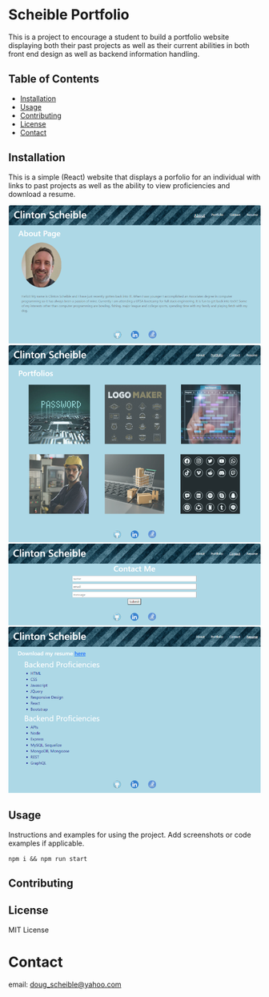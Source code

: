 # Scheible Portfolio

This is a project to encourage a student to build a portfolio website displaying both their past projects as well as their current abilities in both front end design as well as backend information handling.

## Table of Contents

- [Installation](#installation)
- [Usage](#usage)
- [Contributing](#contributing)
- [License](#license)
- [Contact](#contact)

## Installation

This is a simple (React) website that displays a porfolio for an individual with links to past projects as well as the ability to view proficiencies and download a resume.

![About](src\assets\\readmeAbout.png)
![Portfolio](src\assets\\readmePortfolio.png)
![Contact](src\assets\\readmeContact.png)
![Resume](src\assets\\readmeResume.png)

## Usage

Instructions and examples for using the project. Add screenshots or code examples if applicable.

```
npm i && npm run start
```

## Contributing

## License

MIT License

# Contact

email: doug_scheible@yahoo.com
